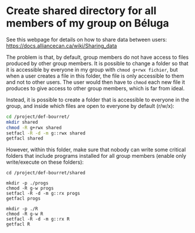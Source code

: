 # Create shared directory for all members of my group on Béluga

See this webpage for details on how to share data between users: https://docs.alliancecan.ca/wiki/Sharing_data

The problem is that, by default, group members do not have access to files produced by other group members. It is possible to change a folder so that it is accessible by everyone in my group with `chmod g+rwx fichier`, but when a user creates a file in this folder, the file is only accessible to them and not to other users. The user would then have to `chmod` each new file it produces to give access to other group members, which is far from ideal.

Instead, it is possible to create a folder that is accessible to everyone in the group, and inside which files are open to everyone by default (r/w/x):
```bash
cd /project/def-bourret/
mkdir shared
chmod -R g+rwx shared
setfacl -R -d -m g::rwx shared
getfacl shared

```

However, within this folder, make sure that nobody can write some critical folders that include programs installed for all group members (enable only write/execute on these folders):
```
cd /project/def-bourret/shared

mkdir -p ./progs
chmod -R g-w progs
setfacl -R -d -m g::rx progs
getfacl progs

mkdir -p ./R
chmod -R g-w R
setfacl -R -d -m g::rx R
getfacl R

```


